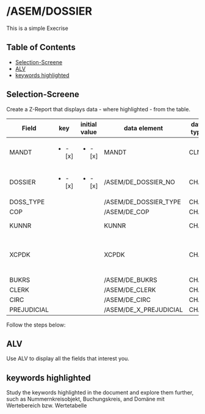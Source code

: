 # /ASEM/DOSSIER

This is a simple Execrise

## Table of Contents
- [Selection-Screene](#Selection-Screene)
- [ALV](#ALV)
- [keywords highlighted](#keywords-highlighted)
    
## Selection-Screene

Create a Z-Report that displays data - where highlighted - from the table.

| Field       | key | initial value | data element             | data type | length | decimal | short description               |
|-------------|-----|---------------|--------------------------|-----------|--------|---------|---------------------------------|
| MANDT       | <ul><li>- [x]</li></ul>  | <ul><li>- [x]</li></ul>            | MANDT                    | CLNT      | 3      |         | Client                          |
| DOSSIER     | <ul><li>- [x]</li></ul>  | <ul><li>- [x]</li></ul>            | /ASEM/DE_DOSSIER_NO      | CHAR      | 10     |         |                                 |
| DOSS_TYPE   |     |               | /ASEM/DE_DOSSIER_TYPE    | CHAR      | 4      |         |                                 |
| COP         |     |               | /ASEM/DE_COP             | CHAR      | 10     |         |                                 |
| KUNNR       |     |               | KUNNR                    | CHAR      | 10     |         | Customer Number                 |
| XCPDK       |     |               | XCPDK                    | CHAR      | 1      |         | Indicator: Is the account a one-time account? |
| BUKRS       |     |               | /ASEM/DE_BUKRS           | CHAR      | 4      |         |                                 |
| CLERK       |     |               | /ASEM/DE_CLERK           | CHAR      | 10     |         |                                 |
| CIRC        |     |               | /ASEM/DE_CIRC            | CHAR      | 4      |         |                                 |
| PREJUDICIAL |     |               | /ASEM/DE_X_PREJUDICIAL   | CHAR      | 1      |         |                                 |

 Follow the steps below:

## ALV

Use ALV to display all the fields that interest you.

## keywords highlighted

Study the keywords highlighted in the document and explore them further, such as Nummernkreisobjekt, Buchungskreis, and Domäne mit Wertebereich bzw. Wertetabelle
